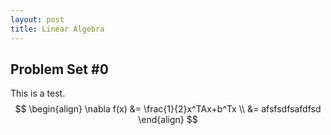 ```yaml
---
layout: post
title: Linear Algebra
---
```

## Problem Set #0

This is a test.
$$
\begin{align}
\nabla f(x) &= \frac{1}{2}x^TAx+b^Tx \\
            &= afsfsdfsafdfsd
\end{align}
$$
